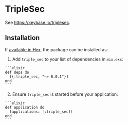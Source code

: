 # TripleSec

See https://keybase.io/triplesec.

## Installation

If [available in Hex](https://hex.pm/docs/publish), the package can be installed as:

  1. Add `triple_sec` to your list of dependencies in `mix.exs`:

    ```elixir
    def deps do
      [{:triple_sec, "~> 0.0.1"}]
    end
    ```

  2. Ensure `triple_sec` is started before your application:

    ```elixir
    def application do
      [applications: [:triple_sec]]
    end
    ```
